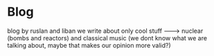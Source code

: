 # Blog
blog by ruslan and liban
we write about only cool stuff ---> nuclear (bombs and reactors) and classical music (we dont know what we are talking about, maybe that makes our opinion more valid?)
